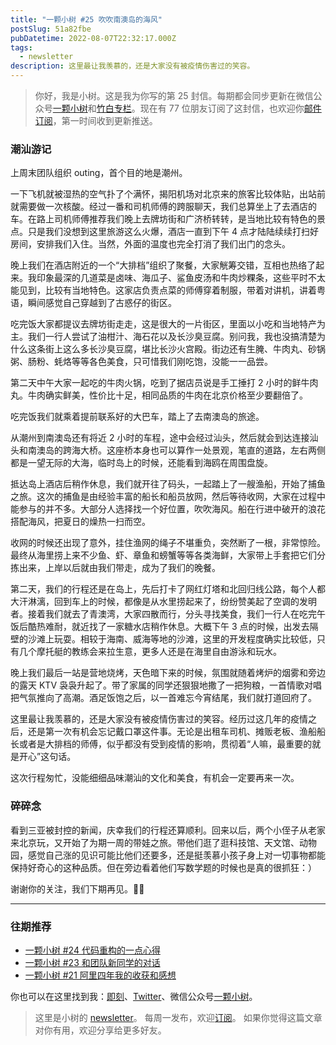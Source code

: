 ```yaml
---
title: "一颗小树 #25 吹吹南澳岛的海风"
postSlug: 51a82fbe
pubDatetime: 2022-08-07T22:32:17.000Z
tags:
  - newsletter
description: 这里最让我羡慕的，还是大家没有被疫情伤害过的笑容。
---
```


> 你好，我是小树。这是我为你写的第 25 封信。每期都会同步更新在微信公众号[一颗小树](https://weixin.sogou.com/weixin?query=a_warm_tree)和[竹白专栏](https://xiaoshu.zhubai.love)。现在有 77 位朋友订阅了这封信，也欢迎你[邮件订阅](https://xiaoshu.zhubai.love)，第一时间收到更新推送。

### 潮汕游记

上周末团队组织 outing，首个目的地是潮州。

一下飞机就被湿热的空气扑了个满怀，揭阳机场对北京来的旅客比较体贴，出站前就需要做一次核酸。经过一番和司机师傅的跨服聊天，我们总算坐上了去酒店的车。在路上司机师傅推荐我们晚上去牌坊街和广济桥转转，是当地比较有特色的景点。只是我们没想到这里旅游这么火爆，酒店一直到下午 4 点才陆陆续续打扫好房间，安排我们入住。当然，外面的温度也完全打消了我们出门的念头。

晚上我们在酒店附近的一个“大排档”组织了聚餐，大家觥筹交错，互相也热络了起来。我印象最深的几道菜是卤味、海瓜子、鲨鱼皮汤和牛肉炒粿条，这些平时不太能见到，比较有当地特色。这家店负责点菜的师傅穿着制服，带着对讲机，讲着粤语，瞬间感觉自己穿越到了古惑仔的街区。

吃完饭大家都提议去牌坊街走走，这是很大的一片街区，里面以小吃和当地特产为主。我们一行人尝试了油柑汁、海石花以及长沙臭豆腐。别问我，我也没搞清楚为什么这条街上这么多长沙臭豆腐，堪比长沙火宫殿。街边还有生腌、牛肉丸、砂锅粥、肠粉、蚝烙等等各色美食，只可惜我们刚吃饱，没能一一品尝。

第二天中午大家一起吃的牛肉火锅，吃到了据店员说是手工捶打 2 小时的鲜牛肉丸。牛肉确实鲜美，性价比十足，相同品质的牛肉在北京价格至少要翻倍了。

吃完饭我们就乘着提前联系好的大巴车，踏上了去南澳岛的旅途。

从潮州到南澳岛还有将近 2 小时的车程，途中会经过汕头，然后就会到达连接汕头和南澳岛的跨海大桥。这座桥本身也可以算作一处景观，笔直的道路，左右两侧都是一望无际的大海，临时岛上的时候，还能看到海鸥在周围盘旋。

抵达岛上酒店后稍作休息，我们就开往了码头，一起踏上了一艘渔船，开始了捕鱼之旅。这次的捕鱼是由经验丰富的船长和船员放网，然后等待收网，大家在过程中能参与的并不多。大部分人选择找一个好位置，吹吹海风。船在行进中破开的浪花搭配海风，把夏日的燥热一扫而空。

收网的时候还出现了意外，挂住渔网的绳子不堪重负，突然断了一根，非常惊险。最终从海里捞上来不少鱼、虾、章鱼和螃蟹等等各类海鲜，大家带上手套把它们分拣出来，上岸以后就由我们带走，成为了我们的晚餐。

第二天，我们的行程还是在岛上，先后打卡了网红灯塔和北回归线公路，每个人都大汗淋漓，回到车上的时候，都像是从水里捞起来了，纷纷赞美起了空调的发明者。接着我们就去了青澳湾，大家四散而行，分头寻找美食，我们一行人在吃完午饭后酷热难耐，就近找了一家糖水店稍作休息。大概下午 3 点的时候，出发去隔壁的沙滩上玩耍。相较于海南、威海等地的沙滩，这里的开发程度确实比较低，只有几个摩托艇的教练会来拉生意，更多人还是在海里自由游泳和玩水。

晚上我们最后一站是营地烧烤，天色暗下来的时候，氛围就随着烤炉的烟雾和旁边的露天 KTV 袅袅升起了。带了家属的同学还狠狠地撒了一把狗粮，一首情歌对唱把气氛推向了高潮。酒足饭饱之后，以一首难忘今宵结尾，我们就打道回府了。

这里最让我羡慕的，还是大家没有被疫情伤害过的笑容。经历过这几年的疫情之后，还是第一次有机会忘记戴口罩这件事。无论是出租车司机、摊贩老板、渔船船长或者是大排档的师傅，似乎都没有受到疫情的影响，贯彻着“人嘛，最重要的就是开心”这句话。

这次行程匆忙，没能细细品味潮汕的文化和美食，有机会一定要再来一次。

### 碎碎念

看到三亚被封控的新闻，庆幸我们的行程还算顺利。回来以后，两个小侄子从老家来北京玩，又开始了为期一周的带娃之旅。带他们逛了逛科技馆、天文馆、动物园，感觉自己涨的见识可能比他们还要多，还是挺羡慕小孩子身上对一切事物都能保持好奇心的这种品质。但在旁边看着他们写数学题的时候也是真的很抓狂：）

谢谢你的关注，我们下期再见。👋🏻

---

### 往期推荐

- [一颗小树 #24 代码重构的一点心得](https://xiaoshu.zhubai.love/posts/2164786760549736448)
- [一颗小树 #23 和团队新同学的对话](https://xiaoshu.zhubai.love/posts/2163172109873160192)
- [一颗小树 #21 阿里四年我的收获和感想](https://xiaoshu.zhubai.love/posts/2158096524499283968)

你也可以在这里找到我：[即刻](https://okjk.co/3Vsn5T)、[Twitter](https://twitter.com/yeshu_in_future)、微信公众号[一颗小树](https://weixin.sogou.com/weixin?query=a_warm_tree)。

> 这里是小树的 [newsletter](https://xiaoshu.zhubai.love)。 每周一发布，欢迎[订阅](https://xiaoshu.zhubai.love)。
> 如果你觉得这篇文章对你有用，欢迎分享给更多好友。

